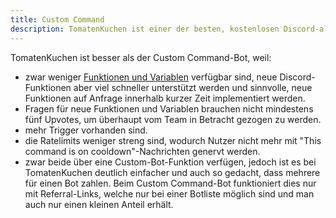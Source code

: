 ```yaml
---
title: Custom Command
description: TomatenKuchen ist einer der besten, kostenlosen Discord-all-in-one-Bots. Hier erfährst du, warum er besser ist als der Custom Command-Bot.
---
```


TomatenKuchen ist besser als der Custom Command-Bot, weil:
- zwar weniger [Funktionen und Variablen](/category/action-functions) verfügbar sind, neue Discord-Funktionen aber viel schneller unterstützt werden
	und sinnvolle, neue Funktionen auf Anfrage innerhalb kurzer Zeit implementiert werden.
- Fragen für neue Funktionen und Variablen brauchen nicht mindestens fünf Upvotes, um überhaupt vom Team in Betracht gezogen zu werden.
- mehr Trigger vorhanden sind.
- die Ratelimits weniger streng sind, wodurch Nutzer nicht mehr mit "This command is on cooldown"-Nachrichten genervt werden.
- zwar beide über eine Custom-Bot-Funktion verfügen, jedoch ist es bei TomatenKuchen deutlich einfacher und auch so gedacht, dass mehrere für einen Bot zahlen.
	Beim Custom Command-Bot funktioniert dies nur mit Referral-Links, welche nur bei einer Botliste möglich sind und man auch nur einen kleinen Anteil erhält.
